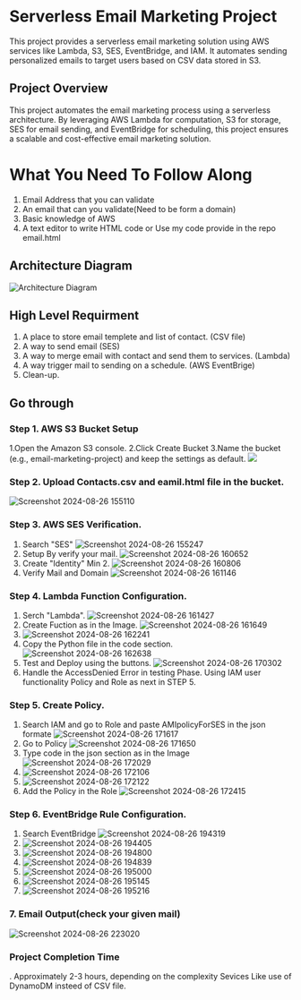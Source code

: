 # Serverless Email Marketing Project

This project provides a serverless email marketing solution using AWS services like Lambda, S3, SES, EventBridge, and IAM. It automates sending personalized emails to target users based on CSV data stored in S3.

## Project Overview

This project automates the email marketing process using a serverless architecture. By leveraging AWS Lambda for computation, S3 for storage, SES for email sending, and EventBridge for scheduling, this project ensures a scalable and cost-effective email marketing solution.

# What You Need To Follow Along
  1. Email Address that you can validate
  2. An email that can you validate(Need to be form a domain)
  3. Basic knowledge of AWS
  4. A text editor  to write HTML code or Use my code provide in the repo <a>email.html</a>

 ## Architecture Diagram

 ![Architecture Diagram](https://github.com/user-attachments/assets/b5255aa8-3e02-4866-bf17-005e4c84c308)

 ## High Level Requirment
  1. A place to store email templete and list of contact. (CSV file)
  2. A way to send email (SES)
  3. A way to merge email with contact and send them to services. (Lambda)
  4. A way trigger mail to sending on a schedule. (AWS EventBrige)
  5. Clean-up.

## Go through 

### Step 1. AWS S3 Bucket Setup
  1.Open the Amazon S3 console.
  2.Click Create Bucket
  3.Name the bucket (e.g., email-marketing-project) and keep the settings as default.
![](https://github.com/user-attachments/assets/68e79067-c89a-4c93-ae22-42defbe6b40d)

### Step 2. Upload Contacts.csv and eamil.html file in the bucket.
   ![Screenshot 2024-08-26 155110](https://github.com/user-attachments/assets/cad04329-6b29-4eb2-937f-659f9e6f25b3)

### Step 3. AWS SES Verification.
  1. Search "SES"
     ![Screenshot 2024-08-26 155247](https://github.com/user-attachments/assets/c83669e3-6d07-4ad0-9782-229d3a5b0ed6)
  2. Setup By verify your mail.
     ![Screenshot 2024-08-26 160652](https://github.com/user-attachments/assets/2bf8505e-f863-47d7-86b0-19c85dd9bbd0)
  3. Create "Identity" Min 2.
     ![Screenshot 2024-08-26 160806](https://github.com/user-attachments/assets/55f5fd9c-8fb1-4b92-8fbd-33c68bd6e782)
  4. Verify Mail and Domain
      ![Screenshot 2024-08-26 161146](https://github.com/user-attachments/assets/1c7b9c61-a2cd-4ff3-bca0-2eb187058112)

### Step 4. Lambda Function Configuration.
  1. Serch "Lambda".
     ![Screenshot 2024-08-26 161427](https://github.com/user-attachments/assets/cc47c3b9-583f-4669-a225-164362e1f716)
  2. Create Fuction as in the Image. 
     ![Screenshot 2024-08-26 161649](https://github.com/user-attachments/assets/e37076cd-de58-4669-a76b-236b3187df92)
  3. ![Screenshot 2024-08-26 162241](https://github.com/user-attachments/assets/15e49ad5-5e42-4cc1-837e-c3b03d9a0a67)
  4. Copy the Python file in the code section.
     ![Screenshot 2024-08-26 162638](https://github.com/user-attachments/assets/aa4a5ac4-72a1-4fc9-914e-6d2ec6c9daf0)
  5. Test and Deploy using the buttons.
     ![Screenshot 2024-08-26 170302](https://github.com/user-attachments/assets/99b47f7b-2260-441a-b8d2-3b8bc9386e1b)
  6. Handle the AccessDenied Error in testing Phase. Using IAM user functionality Policy and Role as next in STEP 5.

### Step 5. Create Policy.
  1. Search IAM and go to Role and paste AMIpolicyForSES in the json formate
     ![Screenshot 2024-08-26 171617](https://github.com/user-attachments/assets/8b7b5b9f-e7d6-4e12-882a-d9d0d11842f4)
  2. Go to Policy
     ![Screenshot 2024-08-26 171650](https://github.com/user-attachments/assets/e6130f5c-cacd-4762-bc78-350d56268613)
  3. Type code in the json section as in the Image
     ![Screenshot 2024-08-26 172029](https://github.com/user-attachments/assets/b0f97caf-d7bc-4a8a-bbe0-306d9cc07b3a)
  4. ![Screenshot 2024-08-26 172106](https://github.com/user-attachments/assets/a8a30b8b-5da5-4538-8aab-082e3ca131e8)
  5. ![Screenshot 2024-08-26 172122](https://github.com/user-attachments/assets/f781c928-c5f4-46b5-b22a-1bc62e4405c8)
  6. Add the Policy in the Role
     ![Screenshot 2024-08-26 172415](https://github.com/user-attachments/assets/ca3ad85b-31a0-4d54-9b00-c491a084cb25)
  
### Step 6. EventBridge Rule Configuration.
  1. Search EventBridge
     ![Screenshot 2024-08-26 194319](https://github.com/user-attachments/assets/e1e51bb2-8527-4c54-96d9-b45a22778fb0)
  2. ![Screenshot 2024-08-26 194405](https://github.com/user-attachments/assets/846312d8-aa22-4a83-9a96-6c9bccd6c7a0)
  3. ![Screenshot 2024-08-26 194800](https://github.com/user-attachments/assets/a9dcfe8c-8fb1-4af1-b0a3-6080144f6c90)
  4. ![Screenshot 2024-08-26 194839](https://github.com/user-attachments/assets/03b24753-24d5-4314-94af-243496b3bb8f)
  5. ![Screenshot 2024-08-26 195000](https://github.com/user-attachments/assets/136664fc-ae13-4e4c-b6bd-1823282168f3)
  6. ![Screenshot 2024-08-26 195145](https://github.com/user-attachments/assets/29e0d71e-f737-42ac-8ebc-5890e1c493c7)
  7. ![Screenshot 2024-08-26 195216](https://github.com/user-attachments/assets/d00e9ad5-6aad-47d7-9e8b-f8fee734c55d)

### 7. Email Output(check your given mail)
  ![Screenshot 2024-08-26 223020](https://github.com/user-attachments/assets/c4a49c4e-aea1-489e-a152-81be0cdd6c15)


### Project Completion Time
  . Approximately 2-3 hours, depending on the complexity Sevices Like use of DynamoDM insteed of CSV file.

  
















    
  






